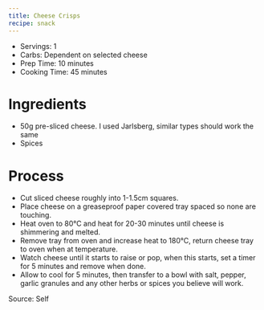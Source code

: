 ```yaml
---
title: Cheese Crisps
recipe: snack
---
```


* Servings: 1
* Carbs: Dependent on selected cheese
* Prep Time: 10 minutes
* Cooking Time: 45 minutes

# Ingredients
* 50g pre-sliced cheese. I used Jarlsberg, similar types should work the same
* Spices

# Process
* Cut sliced cheese roughly into 1-1.5cm squares.
* Place cheese on a greaseproof paper covered tray spaced so none are touching.
* Heat oven to 80&deg;C and heat for 20-30 minutes until cheese is shimmering and melted.
* Remove tray from oven and increase heat to 180&deg;C, return cheese tray to oven when at temperature.
* Watch cheese until it starts to raise or pop, when this starts, set a timer for 5 minutes and remove when done.
* Allow to cool for 5 minutes, then transfer to a bowl with salt, pepper, garlic granules and any other herbs or spices you believe will work.

Source: Self